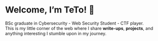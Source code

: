 # Welcome, I’m **TeTo**! 👋 
BSc graduate in Cybersecurity - Web Security Student - CTF player.  
This is my little corner of the web where I share **write-ups**, **projects**, and anything interesting I stumble upon in my journey. 
                